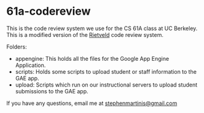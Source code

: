 61a-codereview
==============

This is the code review system we use for the CS 61A class at UC Berkeley. This is a modified version of the [Rietveld](http://code.google.com/p/rietveld/) code review system.

Folders:
- appengine: This holds all the files for the Google App Engine Application.
- scripts: Holds some scripts to upload student or staff information to the GAE app.
- upload: Scripts which run on our instructional servers to upload student submissions to the GAE app.

If you have any questions, email me at stephenmartinis@gmail.com
